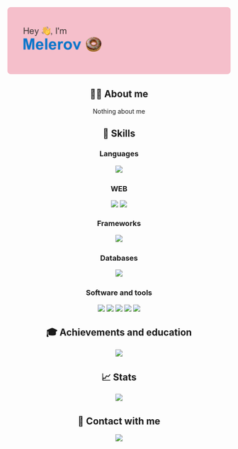 <img
    src="https://github.com/Melerov/Melerov/blob/main/header.svg?raw=true"
      />
<div align="center">
  <h2>🧑‍💻 About me</h2>
  <p> Nothing about me </p>
</div>
<div align="center">
  <h2>🚀 Skills</h2>
  <h3>Languages</h3>
  <div id="languages"> <a> <img
        src="https://img.shields.io/badge/java-%23ED8B00.svg?style=for-the-badge&logo=java&logoColor=white"
      /> </a> </div>
  <h3>WEB</h3>
  <div id="web"> <a> <img
        src="https://img.shields.io/badge/html5-%23E34F26.svg?style=for-the-badge&logo=html5&logoColor=white"
      /> <a> <img 
        src="https://img.shields.io/badge/css3-%231572B6.svg?style=for-the-badge&logo=css3&logoColor=white"
      /> </div>
  <h3>Frameworks</h3>
  <div id="frameworks"> <a> <img 
        src="https://img.shields.io/badge/spring-%236DB33F.svg?style=for-the-badge&logo=spring&logoColor=white"
      /> </div>
  <h3>Databases</h3>
  <div id="databases"> <a> <img 
        src="https://img.shields.io/badge/mysql-%2300f.svg?style=for-the-badge&logo=mysql&logoColor=white"
      /> </div>
  <h3>Software and tools</h3>
  <div id="software-and-tools"> <a> <img 
        src="https://img.shields.io/badge/IntelliJIDEA-000000.svg?style=for-the-badge&logo=intellij-idea&logoColor=white"
      /> <a> <img 
        src="https://img.shields.io/badge/git-%23F05033.svg?style=for-the-badge&logo=git&logoColor=white"
      /> <a> <img 
        src="https://img.shields.io/badge/Visual%20Studio-5C2D91.svg?style=for-the-badge&logo=visual-studio&logoColor=white"
      /> <a> <img 
        src="https://img.shields.io/badge/Visual%20Studio%20Code-0078d7.svg?style=for-the-badge&logo=visual-studio-code&logoColor=white"
      /> <a> <img 
        src="https://img.shields.io/badge/github-%23121011.svg?style=for-the-badge&logo=github&logoColor=white"
      /> </div>
</div>
<h2 align="center" >🎓 Achievements and education </h2>
<div align="center" id="achievements-education"> <a><img src="https://readme-typing-svg.demolab.com?font=Fira+Code&size=18&pause=500&center=true&vCenter=true&width=500&height=100&lines=Loading...;204+No+Content;In+the+near+future%2C+content+will+appear+here" /></a> </div>
<div align="center">
<h2>📈 Stats</h2>
<div id="github-stats"> <a><img src="https://readme-typing-svg.demolab.com?font=Fira+Code&size=18&pause=500&center=true&vCenter=true&width=500&height=100&lines=Loading...;204+No+Content;In+the+near+future%2C+content+will+appear+here" /></a> </div>
<div align="center">
<h2>🤝 Contact with me</h2>
<div id="socials"> <a href="https://t.me/melerov"> <img
        src="https://img.shields.io/badge/Telegram-2CA5E0?style=for-the-badge&logo=telegram&logoColor=white"
      /> </div>
